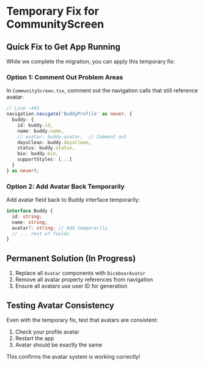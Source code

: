 # Temporary Fix for CommunityScreen

## Quick Fix to Get App Running

While we complete the migration, you can apply this temporary fix:

### Option 1: Comment Out Problem Areas

In `CommunityScreen.tsx`, comment out the navigation calls that still reference avatar:

```typescript
// Line ~443
navigation.navigate('BuddyProfile' as never, { 
  buddy: {
    id: buddy.id,
    name: buddy.name,
    // avatar: buddy.avatar,  // Comment out
    daysClean: buddy.daysClean,
    status: buddy.status,
    bio: buddy.bio,
    supportStyles: [...]
  }
} as never);
```

### Option 2: Add Avatar Back Temporarily

Add avatar field back to Buddy interface temporarily:

```typescript
interface Buddy {
  id: string;
  name: string;
  avatar?: string; // Add temporarily
  // ... rest of fields
}
```

## Permanent Solution (In Progress)

1. Replace all `Avatar` components with `DicebearAvatar`
2. Remove all avatar property references from navigation
3. Ensure all avatars use user ID for generation

## Testing Avatar Consistency

Even with the temporary fix, test that avatars are consistent:

1. Check your profile avatar
2. Restart the app
3. Avatar should be exactly the same

This confirms the avatar system is working correctly! 